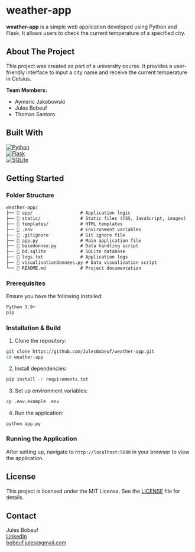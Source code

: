 # weather-app

**weather-app** is a simple web application developed using Python and Flask. It allows users to check the current temperature of a specified city.

## About The Project

This project was created as part of a university course. It provides a user-friendly interface to input a city name and receive the current temperature in Celsius.

**Team Members:**  
- Aymeric Jakobowski  
- Jules Bobeuf  
- Thomas Santoro  

## Built With

[![Python](https://img.shields.io/badge/Python-3776AB?style=for-the-badge&logo=python&logoColor=white)](https://www.python.org/)  
[![Flask](https://img.shields.io/badge/Flask-000000?style=for-the-badge&logo=flask&logoColor=white)](https://flask.palletsprojects.com/)  
[![SQLite](https://img.shields.io/badge/SQLite-003B57?style=for-the-badge&logo=sqlite&logoColor=white)](https://www.sqlite.org/)  

## Getting Started

### Folder Structure

```markdown
weather-app/
├── 📁 app/                  # Application logic
├── 📁 static/               # Static files (CSS, JavaScript, images)
├── 📁 templates/            # HTML templates
├── 📄 .env                  # Environment variables
├── 📄 .gitignore            # Git ignore file
├── 📄 app.py                # Main application file
├── 📄 basedonnee.py         # Data handling script
├── 📄 bd.sqlite             # SQLite database
├── 📄 logs.txt              # Application logs
├── 📄 visualisationDonnees.py # Data visualization script
└── 📄 README.md             # Project documentation
```

### Prerequisites

Ensure you have the following installed:

```sh
Python 3.9+
pip
```

### Installation & Build

1. Clone the repository:

```sh
git clone https://github.com/JulesBobeuf/weather-app.git
cd weather-app
```

2. Install dependencies:

```sh
pip install -r requirements.txt
```

3. Set up environment variables:

```sh
cp .env.example .env
```

4. Run the application:

```sh
python app.py
```

### Running the Application

After setting up, navigate to `http://localhost:5000` in your browser to view the application.

## License

This project is licensed under the MIT License. See the [LICENSE](LICENSE) file for details.

## Contact

Jules Bobeuf  
[LinkedIn](https://www.linkedin.com/in/bobeuf-jules/)  
bobeuf.jules@gmail.com
